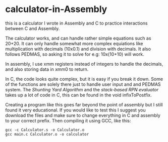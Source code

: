 # calculator-in-Assembly
this is a calculator I wrote in Assembly and C to practice interactions between C and Assembly. 

The calculator works, and can handle rather simple equations such as 20+20. It can only handle somewhat more complex equiations like multiplication with decimals (10x0.1) and division with decimals. It also follows PEDMAS, so asking it to solve for e.g: 10x(10+10) will work.  

In assembly, I use xmm registers instead of integers to handle the decimals, and also storing data in xmm0 to return.

In C, the code looks quite complex, but it is easy if you break it down. Some of the functions are solely there just to handle user input and and PEDMAS system. The _Shunting Yard Algorithm_ and the _stack-based RPN evaluator_ takes up a lot of code in C, this can be found in the void infixToPostfix. 

Creating a program like this goes far beyond the point of assembly but I still found it very educational. If you would like to test this I suggest you download the files and make sure to change everything in C and assembly to your correct prefix. Then compiling it using GCC, like this:
```
gcc -c Calculator.s -o Calculator.o
gcc main.c Calculator.o -o calculator
```
